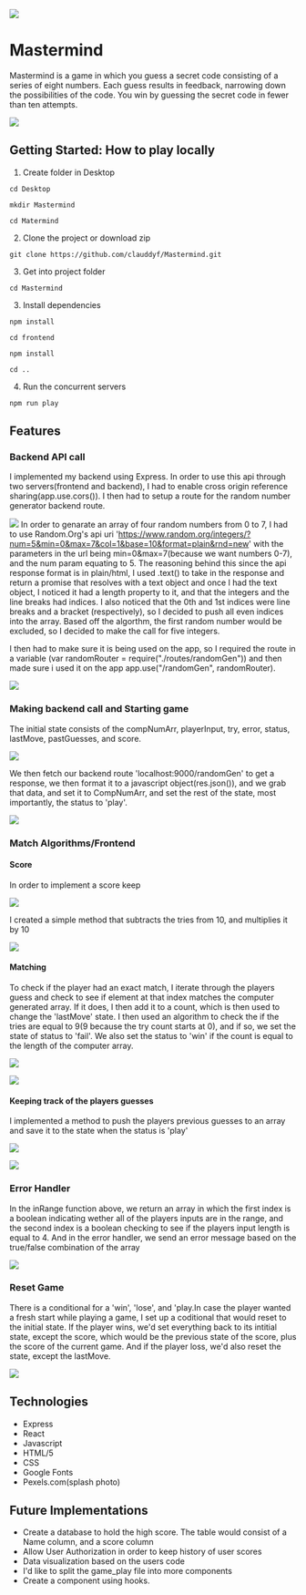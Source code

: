 ![](https://github.com/clauddyf/Mastermind/blob/master/public/stylesheets/Screenshot%20from%202020-02-09%2017-28-07.png)
# Mastermind
Mastermind is a game in which you guess a secret code consisting of a series of eight numbers. Each guess results in feedback, narrowing down the possibilities of the code. You win by guessing the secret code in fewer than ten attempts.

![](https://github.com/clauddyf/Mastermind/blob/master/public/stylesheets/Screenshot%20from%202020-02-09%2018-14-06.png)

## Getting Started: How to play locally
1. Create folder in Desktop

 `cd Desktop`
 
 `mkdir Mastermind`
 
 `cd Matermind`

2. Clone the project or download zip

  `git clone https://github.com/clauddyf/Mastermind.git`
  
3. Get into project folder

 `cd Mastermind`
  
3. Install dependencies

 `npm install`
 
 `cd frontend`
 
 `npm install`
 
 `cd ..`
 
4. Run the concurrent servers

 `npm run play`


## Features
### Backend API call
I implemented my backend using Express. In order to use this api through two servers(frontend and backend), I had to enable cross origin reference sharing(app.use.cors()). I then had to setup a route for the random number generator backend route.

![](https://github.com/clauddyf/Mastermind/blob/master/public/stylesheets/Screenshot%20from%202020-02-09%2017-48-00.png) 
In order to genarate an array of four random numbers from 0 to 7, I had to use Random.Org's api uri 'https://www.random.org/integers/?num=5&min=0&max=7&col=1&base=10&format=plain&rnd=new' with the parameters in the url being min=0&max=7(because we want numbers 0-7), and the num param equating to 5. The reasoning behind this since the api response format is in plain/html, I used .text() to take in the response and return a promise that resolves with a text object and once I had the text object, I noticed it had a length property to it, and that the integers and the line breaks had indices. I also noticed that the 0th and 1st indices were line breaks and a bracket (respectively), so I decided to push all even indices into the array. Based off the algorthm, the first random number would be excluded, so I decided to make the call for five integers.

I then had to make sure it is being used on the app, so I required the route in a variable (var randomRouter = require("./routes/randomGen")) and then made sure i used it on the app app.use("/randomGen", randomRouter). 

![](https://github.com/clauddyf/Mastermind/blob/master/public/stylesheets/Screenshot%20from%202020-02-09%2017-45-57.png)

### Making backend call and Starting game

The initial state consists of the compNumArr, playerInput, try, error, status, lastMove, pastGuesses, and score. 

![](https://github.com/clauddyf/Mastermind/blob/master/public/stylesheets/Screenshot%20from%202020-02-09%2017-49-46.png)

We then fetch our backend route 'localhost:9000/randomGen' to get a response, we then format it to a javascript object(res.json()), and we grab that data, and set it to CompNumArr, and set the rest of the state, most importantly, the status to 'play'. 

![](https://github.com/clauddyf/Mastermind/blob/master/public/stylesheets/Screenshot%20from%202020-02-09%2017-50-51.png)

### Match Algorithms/Frontend
#### Score
In order to implement a score keep 

![](https://github.com/clauddyf/Mastermind/blob/master/public/stylesheets/Screenshot%20from%202020-02-09%2017-30-00.png)

I created a simple method that subtracts the tries from 10, and multiplies it by 10

![](https://github.com/clauddyf/Mastermind/blob/master/public/stylesheets/Screenshot%20from%202020-02-09%2017-50-40.png)

#### Matching
To check if the player had an exact match, I iterate through the players guess and check to see if element at that index matches the computer generated array. If it does, I then add it to a count, which is then used to change the 'lastMove' state. I then used an algorithm to check the if the tries are equal to 9(9 because the try count starts at 0), and if so, we set the state of status to 'fail'. We also set the status to 'win' if the count is equal to the length of the computer array.

![](https://github.com/clauddyf/Mastermind/blob/master/public/stylesheets/Screenshot%20from%202020-02-09%2017-30-05.png)

![](https://github.com/clauddyf/Mastermind/blob/master/public/stylesheets/Screenshot%20from%202020-02-09%2017-52-58.png)

#### Keeping track of the players guesses
I implemented a method to push the players previous guesses to an array and save it to the state when the status is 'play' 

![](https://github.com/clauddyf/Mastermind/blob/master/public/stylesheets/Screenshot%20from%202020-02-09%2017-53-49.png)

![](https://github.com/clauddyf/Mastermind/blob/master/public/stylesheets/Screenshot%20from%202020-02-09%2017-30-11.png)

### Error Handler
In the inRange function above, we return an array in which the first index is a boolean indicating wether all of the players inputs are in the range, and the second index is a boolean checking to see if the players input length is equal to 4. And in the error handler, we send an error message based on the true/false combination of the array 

![](https://github.com/clauddyf/Mastermind/blob/master/public/stylesheets/Screenshot%20from%202020-02-09%2017-53-24.png)

### Reset Game
There is a conditional for a 'win', 'lose', and 'play.In case the player wanted a fresh start while playing a game, I set up a coditional that would reset to the initial state. If the player wins, we'd set everything back to its intitial state, except the score, which would be the previous state of the score, plus the score of the current game. And if the player loss, we'd also reset the state, except the lastMove.

![](https://github.com/clauddyf/Mastermind/blob/master/public/stylesheets/Screenshot%20from%202020-02-09%2017-50-20.png)


## Technologies
* Express
* React
* Javascript
* HTML/5
* CSS
* Google Fonts
* Pexels.com(splash photo)

## Future Implementations
* Create a database to hold the high score. The table would consist of a Name column, and a score column
* Allow User Authorization in order to keep history of user scores
* Data visualization based on the users code
* I'd like to split the game_play file into more components
* Create a component using hooks.
